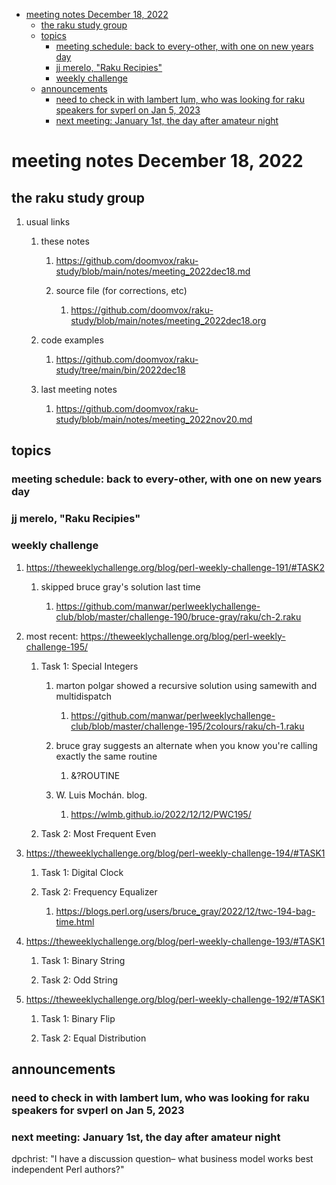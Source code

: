 - [meeting notes December 18, 2022](#org0d0a05a)
  - [the raku study group](#orgdb9e39b)
  - [topics](#org8020177)
    - [meeting schedule: back to every-other, with one on new years day](#org6d55d7b)
    - [jj merelo, "Raku Recipies"](#org169b05b)
    - [weekly challenge](#org0ef33a7)
  - [announcements](#orgcc7063a)
    - [need to check in with lambert lum, who was looking for raku speakers for svperl on Jan 5, 2023](#org04ba4de)
    - [next meeting: January 1st, the day after amateur night](#orgb99759b)


<a id="org0d0a05a"></a>

# meeting notes December 18, 2022


<a id="orgdb9e39b"></a>

## the raku study group

1.  usual links

    1.  these notes
    
        1.  <https://github.com/doomvox/raku-study/blob/main/notes/meeting_2022dec18.md>
        
        2.  source file (for corrections, etc)
        
            1.  <https://github.com/doomvox/raku-study/blob/main/notes/meeting_2022dec18.org>
    
    2.  code examples
    
        1.  <https://github.com/doomvox/raku-study/tree/main/bin/2022dec18>
    
    3.  last meeting notes
    
        1.  <https://github.com/doomvox/raku-study/blob/main/notes/meeting_2022nov20.md>


<a id="org8020177"></a>

## topics


<a id="org6d55d7b"></a>

### meeting schedule: back to every-other, with one on new years day


<a id="org169b05b"></a>

### jj merelo, "Raku Recipies"


<a id="org0ef33a7"></a>

### weekly challenge

1.  <https://theweeklychallenge.org/blog/perl-weekly-challenge-191/#TASK2>

    1.  skipped bruce gray's solution last time
    
        1.  <https://github.com/manwar/perlweeklychallenge-club/blob/master/challenge-190/bruce-gray/raku/ch-2.raku>

2.  most recent: <https://theweeklychallenge.org/blog/perl-weekly-challenge-195/>

    1.  Task 1: Special Integers
    
        1.  marton polgar showed a recursive solution using samewith and multidispatch
        
            1.  <https://github.com/manwar/perlweeklychallenge-club/blob/master/challenge-195/2colours/raku/ch-1.raku>
        
        2.  bruce gray suggests an alternate when you know you're calling exactly the same routine
        
            1.  &?ROUTINE
        
        3.  W. Luis Mochán. blog.
        
            1.  <https://wlmb.github.io/2022/12/12/PWC195/>
    
    2.  Task 2: Most Frequent Even

3.  <https://theweeklychallenge.org/blog/perl-weekly-challenge-194/#TASK1>

    1.  Task 1: Digital Clock
    
    2.  Task 2: Frequency Equalizer
    
        1.  <https://blogs.perl.org/users/bruce_gray/2022/12/twc-194-bag-time.html>

4.  <https://theweeklychallenge.org/blog/perl-weekly-challenge-193/#TASK1>

    1.  Task 1: Binary String
    
    2.  Task 2: Odd String

5.  <https://theweeklychallenge.org/blog/perl-weekly-challenge-192/#TASK1>

    1.  Task 1: Binary Flip
    
    2.  Task 2: Equal Distribution


<a id="orgcc7063a"></a>

## announcements


<a id="org04ba4de"></a>

### need to check in with lambert lum, who was looking for raku speakers for svperl on Jan 5, 2023


<a id="orgb99759b"></a>

### next meeting: January 1st, the day after amateur night

dpchrist: "I have a discussion question&#x2013; what business model works best independent Perl authors?"

